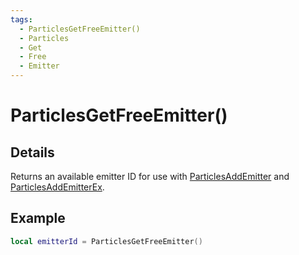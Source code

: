 ```yaml
---
tags:
  - ParticlesGetFreeEmitter()
  - Particles
  - Get
  - Free
  - Emitter
---
```


# ParticlesGetFreeEmitter()

## Details

Returns an available emitter ID for use with [ParticlesAddEmitter](./ParticlesAddEmitter.md) and [ParticlesAddEmitterEx](./ParticlesAddEmitterEx.md).

## Example

```lua
local emitterId = ParticlesGetFreeEmitter()
```
